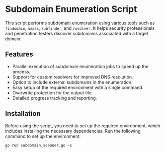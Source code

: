 # Subdomain Enumeration Script

This script performs subdomain enumeration using various tools such as `findomain`, `amass`, `subfinder`, and `rusolver`. It helps security professionals and penetration testers discover subdomains associated with a target domain.

## Features

- Parallel execution of subdomain enumeration jobs to speed up the process.
- Support for custom resolvers for improved DNS resolution.
- Option to include external subdomains in the enumeration.
- Easy setup of the required environment with a single command.
- Overwrite protection for the output file.
- Detailed progress tracking and reporting.

## Installation

Before using the script, you need to set up the required environment, which includes installing the necessary dependencies. Run the following command to set up the environment:

```shell
go run subdomain_scanner.go -s
